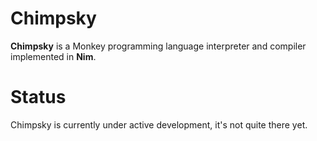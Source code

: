 # Chimpsky

**Chimpsky** is a Monkey programming language interpreter and compiler implemented in **Nim**.

# Status

Chimpsky is currently under active development, it's not quite there yet.
